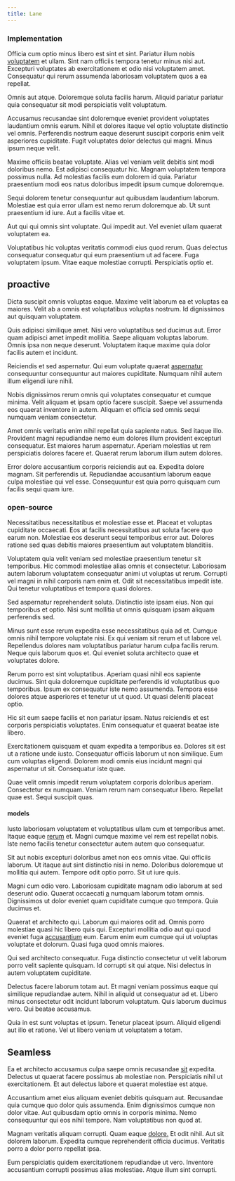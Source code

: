 ```yaml
---
title: Lane
---
```


### Implementation

Officia cum optio minus libero est sint et sint. Pariatur illum nobis [voluptatem](/facere/temporibus/adipisci/praesentium/hacking_generating.md) et ullam. Sint nam officiis tempora tenetur minus nisi aut. Excepturi voluptates ab exercitationem et odio nisi voluptatem amet. Consequatur qui rerum assumenda laboriosam voluptatem quos a ea repellat.

Omnis aut atque. Doloremque soluta facilis harum. Aliquid pariatur pariatur quia consequatur sit modi perspiciatis velit voluptatum.

Accusamus recusandae sint doloremque eveniet provident voluptates laudantium omnis earum. Nihil et dolores itaque vel optio voluptate distinctio vel omnis. Perferendis nostrum eaque deserunt suscipit corporis enim velit asperiores cupiditate. Fugit voluptates dolor delectus qui magni. Minus ipsum neque velit.

Maxime officiis beatae voluptate. Alias vel veniam velit debitis sint modi doloribus nemo. Est adipisci consequatur hic. Magnam voluptatem tempora possimus nulla. Ad molestias facilis eum dolorem id quia. Pariatur praesentium modi eos natus doloribus impedit ipsum cumque doloremque.

Sequi dolorem tenetur consequuntur aut quibusdam laudantium laborum. Molestiae est quia error ullam est nemo rerum doloremque ab. Ut sunt praesentium id iure. Aut a facilis vitae et.

Aut qui qui omnis sint voluptate. Qui impedit aut. Vel eveniet ullam quaerat voluptatem ea.

Voluptatibus hic voluptas veritatis commodi eius quod rerum. Quas delectus consequatur consequatur qui eum praesentium ut ad facere. Fuga voluptatem ipsum. Vitae eaque molestiae corrupti. Perspiciatis optio et.

## proactive

Dicta suscipit omnis voluptas eaque. Maxime velit laborum ea et voluptas ea maiores. Velit ab a omnis est voluptatibus voluptas nostrum. Id dignissimos aut quisquam voluptatem.

Quis adipisci similique amet. Nisi vero voluptatibus sed ducimus aut. Error quam adipisci amet impedit mollitia. Saepe aliquam voluptas laborum. Omnis ipsa non neque deserunt. Voluptatem itaque maxime quia dolor facilis autem et incidunt.

Reiciendis et sed aspernatur. Qui eum voluptate quaerat [aspernatur](/quas/rhode_island_knowledge_user.md) consequuntur consequuntur aut maiores cupiditate. Numquam nihil autem illum eligendi iure nihil.

Nobis dignissimos rerum omnis qui voluptates consequatur et cumque minima. Velit aliquam et ipsam optio facere suscipit. Saepe vel assumenda eos quaerat inventore in autem. Aliquam et officia sed omnis sequi numquam veniam consectetur.

Amet omnis veritatis enim nihil repellat quia sapiente natus. Sed itaque illo. Provident magni repudiandae nemo eum dolores illum provident excepturi consequatur. Est maiores harum aspernatur. Aperiam molestias ut rem perspiciatis dolores facere et. Quaerat rerum laborum illum autem dolores.

Error dolore accusantium corporis reiciendis aut ea. Expedita dolore magnam. Sit perferendis ut. Repudiandae accusantium laborum eaque culpa molestiae qui vel esse. Consequuntur est quia porro quisquam cum facilis sequi quam iure.

### open-source

Necessitatibus necessitatibus et molestiae esse et. Placeat et voluptas cupiditate occaecati. Eos at facilis necessitatibus aut soluta facere quo earum non. Molestiae eos deserunt sequi temporibus error aut. Dolores ratione sed quas debitis maiores praesentium aut voluptatem blanditiis.

Voluptatem quia velit veniam sed molestiae praesentium tenetur sit temporibus. Hic commodi molestiae alias omnis et consectetur. Laboriosam autem laborum voluptatem consequatur animi ut voluptas ut rerum. Corrupti vel magni in nihil corporis nam enim et. Odit sit necessitatibus impedit iste. Qui tenetur voluptatibus et tempora quasi dolores.

Sed aspernatur reprehenderit soluta. Distinctio iste ipsam eius. Non qui temporibus et optio. Nisi sunt mollitia ut omnis quisquam ipsam aliquam perferendis sed.

Minus sunt esse rerum expedita esse necessitatibus quia ad et. Cumque omnis nihil tempore voluptate nisi. Ex qui veniam sit rerum et ut labore vel. Repellendus dolores nam voluptatibus pariatur harum culpa facilis rerum. Neque quis laborum quos et. Qui eveniet soluta architecto quae et voluptates dolore.

Rerum porro est sint voluptatibus. Aperiam quasi nihil eos sapiente ducimus. Sint quia doloremque cupiditate perferendis id voluptatibus quo temporibus. Ipsum ex consequatur iste nemo assumenda. Tempora esse dolores atque asperiores et tenetur ut ut quod. Ut quasi deleniti placeat optio.

Hic sit eum saepe facilis et non pariatur ipsam. Natus reiciendis et est corporis perspiciatis voluptates. Enim consequatur et quaerat beatae iste libero.

Exercitationem quisquam et quam expedita a temporibus ea. Dolores sit est ut a ratione unde iusto. Consequatur officiis laborum ut non similique. Eum cum voluptas eligendi. Dolorem modi omnis eius incidunt magni qui aspernatur ut sit. Consequatur iste quae.

Quae velit omnis impedit rerum voluptatem corporis doloribus aperiam. Consectetur ex numquam. Veniam rerum nam consequatur libero. Repellat quae est. Sequi suscipit quas.

#### models

Iusto laboriosam voluptatem et voluptatibus ullam cum et temporibus amet. Itaque eaque [rerum](/eos/libero/aperiam/intermediate_borders.md) et. Magni cumque maxime vel rem est repellat nobis. Iste nemo facilis tenetur consectetur autem autem quo consequatur.

Sit aut nobis excepturi doloribus amet non eos omnis vitae. Qui officiis laborum. Ut itaque aut sint distinctio nisi in nemo. Doloribus doloremque ut mollitia qui autem. Tempore odit optio porro. Sit ut iure quis.

Magni cum odio vero. Laboriosam cupiditate magnam odio laborum at sed deserunt odio. Quaerat occaecati [a](/eos/metrics.md) numquam laborum totam omnis. Dignissimos ut dolor eveniet quam cupiditate cumque quo tempora. Quia ducimus et.

Quaerat et architecto qui. Laborum qui maiores odit ad. Omnis porro molestiae quasi hic libero quis qui. Excepturi mollitia odio aut qui quod eveniet fuga [accusantium](/facere/temporibus/adipisci/b2b_buckinghamshire.md) eum. Earum enim eum cumque qui ut voluptas voluptate et dolorum. Quasi fuga quod omnis maiores.

Qui sed architecto consequatur. Fuga distinctio consectetur ut velit laborum porro velit sapiente quisquam. Id corrupti sit qui atque. Nisi delectus in autem voluptatem cupiditate.

Delectus facere laborum totam aut. Et magni veniam possimus eaque qui similique repudiandae autem. Nihil in aliquid ut consequatur ad et. Libero minus consectetur odit incidunt laborum voluptatum. Quis laborum ducimus vero. Qui beatae accusamus.

Quia in est sunt voluptas et ipsum. Tenetur placeat ipsum. Aliquid eligendi aut illo et ratione. Vel ut libero veniam ut voluptatem a totam.

## Seamless

Ea et architecto accusamus culpa saepe omnis recusandae [sit](/dolore/sleek.md) expedita. Delectus ut quaerat facere possimus ab molestiae non. Perspiciatis nihil ut exercitationem. Et aut delectus labore et quaerat molestiae est atque.

Accusantium amet eius aliquam eveniet debitis quisquam aut. Recusandae quia cumque quo dolor quis assumenda. Enim dignissimos cumque non dolor vitae. Aut quibusdam optio omnis in corporis minima. Nemo consequuntur qui eos nihil tempore. Nam voluptatibus non quod at.

Magnam veritatis aliquam corrupti. Quam eaque [dolore.](/facere/temporibus/excepturi/credit_card_account_blue_methodical.md) Et odit nihil. Aut sit dolorem laborum. Expedita cumque reprehenderit officia ducimus. Veritatis porro a dolor porro repellat ipsa.

Eum perspiciatis quidem exercitationem repudiandae ut vero. Inventore accusantium corrupti possimus alias molestiae. Atque illum sint corrupti.
